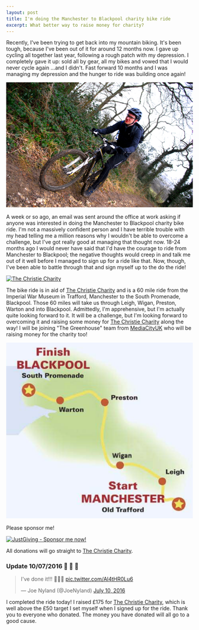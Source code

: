 ```yaml
---
layout: post
title: I'm doing the Manchester to Blackpool charity bike ride
excerpt: What better way to raise money for charity?
---
```


Recently, I've been trying to get back into my mountain biking. It's been tough, because I've been
out of it for around 12 months now. I gave up cycling all together last year, following a rough patch with my
depression. I completely gave it up: sold all by gear, all my bikes and vowed that I would never cycle again ...and I
didn't. Fast forward 10 months and I was managing my depression and the hunger to ride was building once again!

<img src="/assets/img/posts/manchester-to-blackpool-charity-bike-ride/leeds-ride.jpg" alt="Joe mountain biking near Leeds" class="joe-leeds-ride center img-responsive img-rounded" />

A week or so ago, an email was sent around the office at work asking if anyone was interested in doing the Manchester
to Blackpool charity bike ride. I'm not a massively confident person and I have terrible trouble with my head telling me
a million reasons why I wouldn't be able to overcome a challenge, but I've got really good at managing that thought now.
18-24 months ago I would never have said that I'd have the courage to ride from Manchester to Blackpool; the negative
thoughts would creep in and talk me out of it well before I managed to sign up for a ride like that. Now, though, I've
been able to battle through that and sign myself up to the do the ride!

<a href="http://www.christie.nhs.uk/the-christie-charity" target="_blank"><image src="http://www.christie.nhs.uk/Content/img/global/charity-logo-full.png" alt="The Christie Charity" class="center img-responsive the-christie-charity"/></a>

The bike ride is in aid of [The Christie Charity][the-christie-site] and is a 60 mile ride from the Imperial War
Museum in Trafford, Manchester to the South Promenade, Blackpool. Those 60 miles will take us through Leigh, Wigan,
Preston, Warton and into Blackpool. Admittedly, I'm apprehensive, but I'm actually quite looking forward to it. It will
be a challenge, but I'm looking forward to overcoming it and raising some money for
[The Christie Charity][the-christie-site] along the way! I will be joining "The Greenhouse" team from
[MediaCityUK][mediacityuk] who will be raising money for the charity too!

<img src="/assets/img/posts/manchester-to-blackpool-charity-bike-ride/map.png" alt="A map of the route" class="map-of-route center img-responsive img-rounded" />

Please sponsor me!

<a href='http://www.justgiving.com/JoeNyland' title='JustGiving - Sponsor me now!' target='_blank'><img src='http://www.justgiving.com/App_Themes/JustGiving/images/badges/badge10.gif' width='270' height='50' alt='JustGiving - Sponsor me now!' /></a>

All donations will go straight to [The Christie Charity][the-christie-site].

### Update 10/07/2016 :tada: :dancer: :confetti_ball:

<blockquote class="twitter-tweet" data-lang="en"><p lang="en" dir="ltr">I&#39;ve done it!!! 💪🚴😅 <a href="https://t.co/Al4tHR0Lu6">pic.twitter.com/Al4tHR0Lu6</a></p>&mdash; Joe Nyland (@JoeNyland) <a href="https://twitter.com/JoeNyland/status/752111514564395008">July 10, 2016</a></blockquote> <script async src="//platform.twitter.com/widgets.js" charset="utf-8"></script>

I completed the ride today! I raised £175 for [The Christie Charity][the-christie-site], which is well above the
£50 target I set myself when I signed up for the ride. Thank you to everyone who donated. The money you have donated
will all go to a good cause.

[the-christie-site]: http://www.christie.nhs.uk/the-christie-charity
[mediacityuk]: http://www.mediacityuk.co.uk
